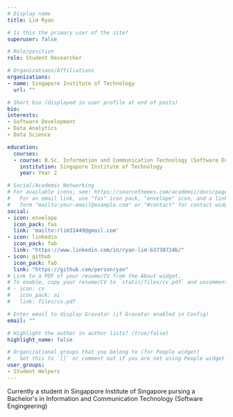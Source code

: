 ```yaml
---
# Display name
title: Lim Ryan

# Is this the primary user of the site?
superuser: false

# Role/position
role: Student Researcher

# Organizations/Affiliations
organizations:
- name: Singapore Institute of Technology
  url: ""

# Short bio (displayed in user profile at end of posts)
bio: 
interests:
- Software Development
- Data Analytics
- Data Science

education:
  courses:
  - course: B.Sc. Information and Communication Technology (Software Engineering)
    institution: Singapore Institute of Technology 
    year: Year 2

# Social/Academic Networking
# For available icons, see: https://sourcethemes.com/academic/docs/page-builder/#icons
#   For an email link, use "fas" icon pack, "envelope" icon, and a link in the
#   form "mailto:your-email@example.com" or "#contact" for contact widget.
social:
- icon: envelope
  icon_pack: fas
  link: 'mailto:rlim31449@gmail.com'
- icon: linkedin
  icon_pack: fab
  link: "https://www.linkedin.com/in/ryan-lim-b3730724b/"
- icon: github
  icon_pack: fab
  link: "https://github.com/personryan"
# Link to a PDF of your resume/CV from the About widget.
# To enable, copy your resume/CV to `static/files/cv.pdf` and uncomment the lines below.
# - icon: cv
#   icon_pack: ai
#   link: files/cv.pdf

# Enter email to display Gravatar (if Gravatar enabled in Config)
email: ""

# Highlight the author in author lists? (true/false)
highlight_name: false

# Organizational groups that you belong to (for People widget)
#   Set this to `[]` or comment out if you are not using People widget.
user_groups:
- Student Helpers
---
```


Currently a student in Singappore Institute of Singapore pursing a Bachelor's in Information and Communication Technology (Software Engingeering)


